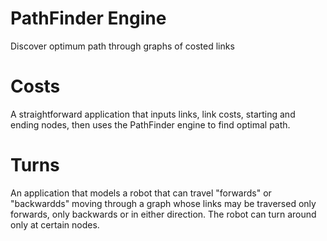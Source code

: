 # PathFinder Engine
Discover optimum path through graphs of costed links

# Costs
A straightforward application that inputs links, link costs, starting and ending nodes, then uses the PathFinder engine to find optimal path.

# Turns
An application that models a robot that can travel "forwards" or "backwardds" moving through a graph whose links may be traversed only forwards, only backwards or in either direction. The robot can turn around only at certain nodes.

